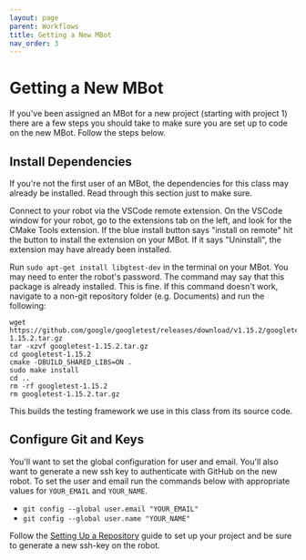 ```yaml
---
layout: page
parent: Workflows
title: Getting a New MBot
nav_order: 3
---
```


# Getting a New MBot

If you've been assigned an MBot for a new project (starting with project 1) there are a few steps you should take to make sure you are set up to code on the new MBot. Follow the steps below.

## Install Dependencies

If you're not the first user of an MBot, the dependencies for this class may already be installed. Read through this section just to make sure.

Connect to your robot via the VSCode remote extension. On the VSCode window for your robot, go to the extensions tab on the left, and look for the CMake Tools extension. If the blue install button says "install on remote" hit the button to install the extension on your MBot. If it says "Uninstall", the extension may have already been installed.

Run ```sudo apt-get install libgtest-dev``` in the terminal on your MBot. You may need to enter the robot's password. The command may say that this package is already installed. This is fine. If this command doesn't work, navigate to a non-git repository folder (e.g. Documents) and run the following:

```
wget https://github.com/google/googletest/releases/download/v1.15.2/googletest-1.15.2.tar.gz
tar -xzvf googletest-1.15.2.tar.gz
cd googletest-1.15.2
cmake -DBUILD_SHARED_LIBS=ON .
sudo make install
cd ..
rm -rf googletest-1.15.2
rm googletest-1.15.2.tar.gz
```

This builds the testing framework we use in this class from its source code.

## Configure Git and Keys

You'll want to set the global configuration for user and email. You'll also want to generate a new ssh key to authenticate with GitHub on the new robot. To set the user and email run the commands below with appropriate values for ```YOUR_EMAIL``` and ```YOUR_NAME```.

- ```git config --global user.email "YOUR_EMAIL"```
- ```git config --global user.name "YOUR_NAME"```

Follow the [Setting Up a Repository](https://robotics102.org/um-f25/workflows/setting_up_repo.html) guide to set up your project and be sure to generate a new ssh-key on the robot.
